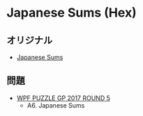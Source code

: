 # Japanese Sums (Hex)

## オリジナル
- [Japanese Sums](japanesesums.md)

## 問題
- [WPF PUZZLE GP 2017 ROUND 5](../questions/wpfpgp2017_5.md)
	- A6. Japanese Sums
